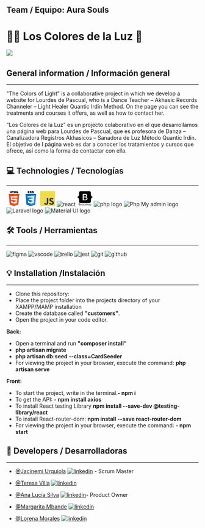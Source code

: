 ## Team / Equipo: Aura Souls

# 🧘‍♀️ Los Colores de la Luz 👼

<img src="https://img.shields.io/badge/STATUS-EN%20DESAROLLO-green">

## General information / Información general
***
"The Colors of Light" is a collaborative project in which we develop a website for Lourdes de Pascual, who is a Dance Teacher – Akhasic Records Channeler – Light Healer Quantic Irdin Method. On the page you can see the treatments and courses it offers, as well as how to contact her.

"Los Colores de la Luz" es un projecto colaborativo en el que desarrollamos una página web para Lourdes de Pascual, que es profesora de Danza – Canalizadora Registros Akhasicos – Sanadora de Luz Método Quantic Irdin. El objetivo de l página web es dar a conocer los tratamientos y cursos que ofrece, así como la forma de contactar con ella.

## 💻 Technologies / Tecnologías
***

 <div> <img src="https://raw.githubusercontent.com/devicons/devicon/master/icons/html5/html5-original-wordmark.svg" alt="html5" width="40" height="40"/>
 <img src="https://raw.githubusercontent.com/devicons/devicon/master/icons/css3/css3-original-wordmark.svg" alt="css3" width="40" height="40"/> 
 <img src="https://raw.githubusercontent.com/devicons/devicon/master/icons/javascript/javascript-original.svg" alt="javascript" width="40" height="40"/>
<img src="https://img.icons8.com/?size=1x&id=t5K2CR8feVdX&format=gif" alt="react" width="40" heigth="40"/> 
<img src="https://raw.githubusercontent.com/devicons/devicon/master/icons/bootstrap/bootstrap-plain-wordmark.svg" alt="bootstrap" width="40" height="40"/> 
<img src="https://upload.wikimedia.org/wikipedia/commons/2/27/PHP-logo.svg" alt="php logo" width="70"/>
 <img src="https://upload.wikimedia.org/wikipedia/commons/4/4f/PhpMyAdmin_logo.svg" alt="Php My admin logo" width="70" height="40"/>
  <img src="https://upload.wikimedia.org/wikipedia/commons/9/9a/Laravel.svg" alt="Laravel logo" width="70" height="40"/>
  <img src="https://v4.mui.com/static/logo_raw.svg" alt="Material UI logo" width="70" height="40"/>
  
   </div> 


## 🛠 Tools / Herramientas
***
  <div>
<img src="https://www.vectorlogo.zone/logos/figma/figma-icon.svg" alt="figma" width="40" height="40"/>
<img src="https://w7.pngwing.com/pngs/512/824/png-transparent-visual-studio-code-hd-logo-thumbnail.png" alt="vscode" width="40" heigth="40"/>
<img src="https://w7.pngwing.com/pngs/115/721/png-transparent-trello-social-icons-icon.png" alt="trello" width="40" heigth="40"/>
<img src="https://www.vectorlogo.zone/logos/jestjsio/jestjsio-icon.svg" alt="jest" width="40" height="40"/>
<img src="https://www.vectorlogo.zone/logos/git-scm/git-scm-icon.svg" alt="git" width="40" height="40"/>
<img src="https://cdn-icons-png.flaticon.com/512/25/25231.png" alt="github" width="40" heigth="40"/> 
</div>

## 💡 Installation /Instalación
***

- Clone this repository:
- Place the project folder into the projects directory of your XAMPP/MAMP installation
- Create the database called **"customers"**.
- Open the project in your code editor.

**Back:**
- Open a terminal and run **"composer install"**
- **php artisan migrate**
- **php artisan db:seed --class=CardSeeder**
- For viewing the project in your browser, execute the command: **php artisan serve**

**Front:**
- To start the project, write in the terminal.**- npm i**
- To get the API: **- npm install axios**
- To install React testing Library **npm install --save-dev @testing-library/react**
- To install React-router-dom: **npm install --save react-router-dom**
- For viewing the project in your browser, execute the command: **- npm start**


## 👾 Developers / Desarrolladoras
***

- [@Jacinemi Urquiola](https://github.com/JacinemiUA)
  [![linkedin](https://img.shields.io/badge/linkedin-0A66C2?style=for-the-badge&logo=linkedin&logoColor=white)](https://www.linkedin.com/in/jacinemi-urquiola-alvarez/) - Scrum Master

- [@Teresa Villa](https://github.com/Teresa1965)
  [![linkedin](https://img.shields.io/badge/linkedin-0A66C2?style=for-the-badge&logo=linkedin&logoColor=white)](https://www.linkedin.com/in/teresa-villa-mir-61381786/)

- [@Ana Lucia Silva](https://github.com/alusilco)
  [![linkedin](https://img.shields.io/badge/linkedin-0A66C2?style=for-the-badge&logo=linkedin&logoColor=white)](https://www.linkedin.com/in/ana-luc%C3%ADa-silva-c%C3%B3rdoba-a11472249/)- Product Owner

- [@Margarita Mbande](https://github.com/Rita7979)
  [![linkedin](https://img.shields.io/badge/linkedin-0A66C2?style=for-the-badge&logo=linkedin&logoColor=white)](https://www.linkedin.com/in/marga-mbande-395a1187/) 

- [@Lorena Morales](https://github.com/Lorenamood)
  [![linkedin](https://img.shields.io/badge/linkedin-0A66C2?style=for-the-badge&logo=linkedin&logoColor=white)](https://www.linkedin.com/in/lorena-mood-52588b277/)

